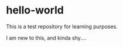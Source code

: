 hello-world
===========

This is a test repository for learning purposes.

I am new to this, and kinda shy....
